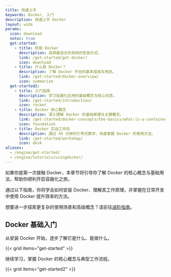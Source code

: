 ```yaml
---
title: 快速上手
keywords: Docker, 入门
description: 快速上手 Docker
layout: wide
params:
  icon: download
  notoc: true
  get-started:
    - title: 获取 Docker
      description: 选择最适合你系统的安装方式。
      link: /get-started/get-docker/
      icon: download
    - title: 什么是 Docker？
      description: 了解 Docker 平台的基本组成与用途。
      link: /get-started/docker-overview/
      icon: summarize
  get-started2:
    - title: 入门指南
      description: 学习容器化应用的基础概念与核心优势。
      link: /get-started/introduction/
      icon: rocket
    - title: Docker 核心概念
      description: 深入理解 Docker 的基础原理与关键概念。
      link: /get-started/docker-concepts/the-basics/what-is-a-container/
      icon: foundation
    - title: Docker 实战工作坊
      description: 通过 45 分钟的引导式教学，快速掌握 Docker 的使用方法。
      link: /get-started/workshop/
      icon: desk
aliases:
  - /engine/get-started/
  - /engine/tutorials/usingdocker/
---
```


如果你是第一次接触 Docker，本章节将引导你了解 Docker 的核心概念与基础用法，帮助你顺利开启容器化之旅。

通过以下指南，你将学会如何安装 Docker、理解其工作原理，并掌握在日常开发中使用 Docker 提升效率的方法。

想要进一步探索更复杂的使用场景和高级概念？请前往[进阶指南](/guides/)。

## Docker 基础入门

从安装 Docker 开始，逐步了解它是什么、能做什么。

{{< grid items="get-started" >}}

继续学习，掌握 Docker 的核心概念与典型工作流程。

{{< grid items="get-started2" >}}
